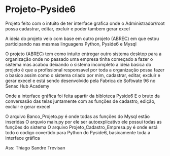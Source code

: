 # Projeto-Pyside6
Projeto feito com o intuito de ter interface grafica onde o Administrador/root possa cadastrar, editar, excluir e poder tambem gerar excel

A ideia do projeto veio com base em outro projeto (ABREC) em que estou participando nas mesmas linguagens Python, Pyside6 e Mysql

O projeto (ABREC) tem como intuito entregar outro sistema desktop para a organização onde no passado uma empresa tinha começado a fazer o sistema
mas acabou deixando o sistema incompleto a ideia basica do projeto é que a profissional responsavel por toda a organização possa fazer o 
basico assim como o sistema criado por mim, cadastrar, editar, excluir e gerar execel e está sendo desenvolvido pela Fabrica de Softwate 96 no Senac Hub Academy


Onde a interface gráfica foi feita apartir da bibloteca Pyside6
E o bruto da conversasão das telas juntamente com as funções de cadastro, edição, excluir e gerar execel

O arquivo Banco_Projeto.py é onde todas as funções do Mysql estão inseridas
O arquvio main.py por ele ser autoexplicativo ele possui todas as funções do sistema
O arquivo Projeto_Cadastro_Empresa.py é onde está todo o codigo covertido para Python do Pyside6, basicamente toda a interface gráfica

Ass: Thiago Sandre Trevisan
